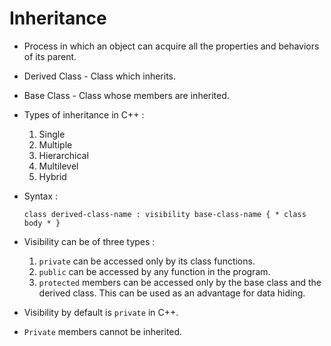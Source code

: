 # Inheritance

- Process in which an object can acquire all the properties and behaviors of its parent.

- Derived Class - Class which inherits.

- Base Class - Class whose members are inherited.

- Types of inheritance in C++ :
 
    1. Single
    2. Multiple
    3. Hierarchical  
    4. Multilevel
    5. Hybrid
    
- Syntax : 

    `class derived-class-name : visibility base-class-name {
        * class body *
    }`

- Visibility can be of three types :

    1. `private` can be accessed only by its class functions.
    2. `public` can be accessed by any function in the program.
    3. `protected` members can be accessed only by the base class and the derived class. This can be used as an advantage for data hiding.

- Visibility by default is `private` in C++.

- `Private` members cannot be inherited.


